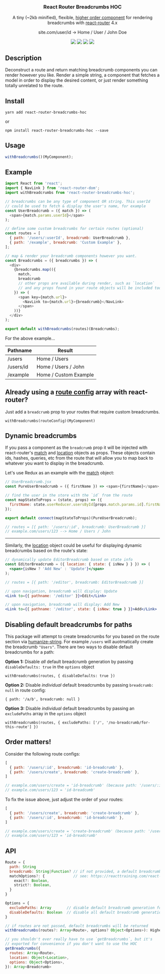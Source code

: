 <h3 align="center">
  React Router Breadcrumbs HOC
</h3>

<p align="center">
  A tiny (~2kb minified), flexible, <a href="https://reactjs.org/docs/higher-order-components.html">higher order component</a> for rendering breadcrumbs with <a href="https://github.com/ReactTraining/react-router">react-router</a> 4.x
</p>

<p align="center">
  site.com/user/id → Home / User / John Doe
</p>

<p align="center">
  <a href="https://travis-ci.org/icd2k3/react-router-breadcrumbs-hoc" target="_blank"><img src="https://travis-ci.org/icd2k3/react-router-breadcrumbs-hoc.svg?branch=master" /></a>
  <a href="https://coveralls.io/github/icd2k3/react-router-breadcrumbs-hoc?branch=master" target="_blank"><img src="https://coveralls.io/repos/github/icd2k3/react-router-breadcrumbs-hoc/badge.svg?branch=master" /></a>
  <a href="https://david-dm.org/icd2k3/react-router-breadcrumbs-hoc" title="dependencies status"><img src="https://david-dm.org/icd2k3/react-router-breadcrumbs-hoc/status.svg"/></a>
  <a href="https://codeclimate.com/github/icd2k3/react-router-breadcrumbs-hoc/maintainability"><img src="https://api.codeclimate.com/v1/badges/9f4bd022e2a21f40fc3a/maintainability" /></a>
</p>

## Description

Deconstruct a route and return matching breadcrumb components you can render however you like. Render a simple string, a component that fetches a model in order to display the desired content, or just render something totally unrelated to the route.

## Install

`yarn add react-router-breadcrumbs-hoc`

or

`npm install react-router-breadcrumbs-hoc --save`

## Usage

```js
withBreadcrumbs()(MyComponent);
```

## Example

```js
import React from 'react';
import { NavLink } from 'react-router-dom';
import withBreadcrumbs from 'react-router-breadcrumbs-hoc';

// breadcrumbs can be any type of component OR string. This userId
// could be used to fetch & display the user's name, for example
const UserBreadcrumb = ({ match }) => (
  <span>{match.params.userId}</span>
);

// define some custom breadcrumbs for certain routes (optional)
const routes = [
  { path: '/users/:userId', breadcrumb: UserBreadcrumb },
  { path: '/example', breadcrumb: 'Custom Example' },
];

// map & render your breadcrumb components however you want.
const Breadcrumbs = ({ breadcrumbs }) => (
  <div>
    {breadcrumbs.map(({
      match,
      breadcrumb
      // other props are available during render, such as `location` 
      // and any props found in your route objects will be included too
    }) => (
      <span key={match.url}>
        <NavLink to={match.url}>{breadcrumb}</NavLink>
      </span>
    ))}
  </div>
);

export default withBreadcrumbs(routes)(Breadcrumbs);
```

For the above example...

Pathname | Result
--- | ---
/users | Home / Users
/users/id | Home / Users / John
/example | Home / Custom Example

## Already using a [route config](https://reacttraining.com/react-router/web/example/route-config) array with react-router?

Just add a `breadcrumb` prop to your routes that require custom breadcrumbs.

`withBreadcrumbs(routeConfig)(MyComponent)`

## Dynamic breadcrumbs

If you pass a component as the `breadcrumb` prop it will be injected with react-router's [match](https://reacttraining.com/react-router/web/api/match) and [location](https://reacttraining.com/react-router/web/api/location) objects as props. These objects contain ids, hashes, queries, etc from the route that will allow you to map back to whatever you want to display in the breadcrumb.

Let's use Redux as an example with the [match](https://reacttraining.com/react-router/web/api/match) object:

```js
// UserBreadcrumb.jsx
const PureUserBreadcrumb = ({ firstName }) => <span>{firstName}</span>;

// find the user in the store with the `id` from the route
const mapStateToProps = (state, props) => ({
  firstName: state.userReducer.usersById[props.match.params.id].firstName,
});

export default connect(mapStateToProps)(PureUserBreadcrumb);

// routes = [{ path: '/users/:id', breadcrumb: UserBreadcrumb }]
// example.com/users/123 --> Home / Users / John
```

----

Similarly, the [location](https://reacttraining.com/react-router/web/api/location) object could be useful for displaying dynamic breadcrumbs based on the route's state:

```jsx
// dynamically update EditorBreadcrumb based on state info
const EditorBreadcrumb = ({ location: { state: { isNew } } }) => (
  <span>{isNew ? 'Add New' : 'Update'}</span>
);

// routes = [{ path: '/editor', breadcrumb: EditorBreadcrumb }]

// upon navigation, breadcrumb will display: Update
<Link to={{ pathname: '/editor' }}>Edit</Link>

// upon navigation, breadcrumb will display: Add New
<Link to={{ pathname: '/editor', state: { isNew: true } }}>Add</Link>
```

## Disabling default breadcrumbs for paths

This package will attempt to create breadcrumbs for you based on the route section via [humanize-string](https://github.com/sindresorhus/humanize-string). For example `/users` will auotmatically create the breadcrumb `"Users"`. There are two ways to disable default breadcrumbs for a path:

**Option 1:** Disable _all_ default breadcrumb generation by passing `disableDefaults: true` in the `options` object

`withBreadcrumbs(routes, { disableDefaults: true })`

**Option 2:** Disable _individual_ default breadcrumbs by passing `breadcrumb: null` in route config:

`{ path: '/a/b', breadcrumb: null }`

**Option 3:** Disable _individual_ default breadcrumbs by passing an `excludePaths` array in the `options` object

`withBreadcrumbs(routes, { excludePaths: ['/', '/no-breadcrumb/for-this-route'] })`

## Order matters!

Consider the following route configs:

```js
[
  { path: '/users/:id', breadcrumb: 'id-breadcrumb' },
  { path: '/users/create', breadcrumb: 'create-breadcrumb' },
]

// example.com/users/create = 'id-breadcrumb' (because path: '/users/:id' will match first)
// example.com/users/123 = 'id-breadcumb'
```

To fix the issue above, just adjust the order of your routes:

```js
[
  { path: '/users/create', breadcrumb: 'create-breadcrumb' },
  { path: '/users/:id', breadcrumb: 'id-breadcrumb' },
]

// example.com/users/create = 'create-breadcrumb' (because path: '/users/create' will match first)
// example.com/users/123 = 'id-breadcrumb'
```

## API

```js
Route = {
  path: String
  breadcrumb: String|Function? // if not provided, a default breadcrumb will be returned
  matchOptions?: {             // see: https://reacttraining.com/react-router/web/api/matchPath
    exact?: Boolean,
    strict?: Boolean,
  }
}

Options = {
  excludePaths: Array       // disable default breadcrumb generation for specific paths
  disableDefaults: Boolean  // disable all default breadcrumb generation
}

// if routes are not passed, default breadcrumbs will be returned
withBreadcrumbs(routes?: Array<Route>, options? Object<Options>): HigherOrderComponent

// you shouldn't ever really have to use `getBreadcrumbs`, but it's
// exported for convenience if you don't want to use the HOC
getBreadcrumbs({
  routes: Array<Route>,
  location: Object<Location>,
  options: Object<Options>,
}): Array<Breadcrumb>
```
